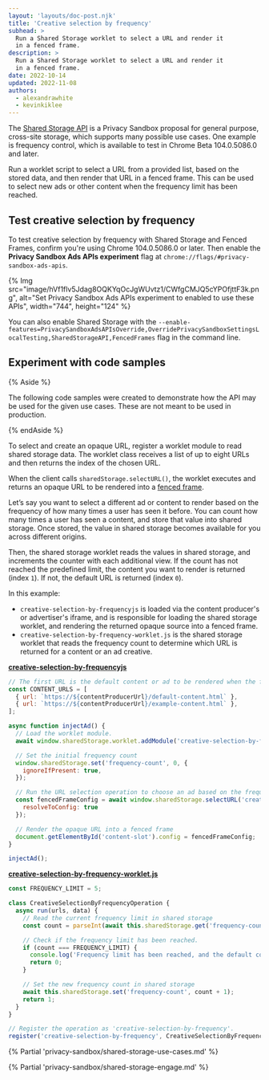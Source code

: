 ```yaml
---
layout: 'layouts/doc-post.njk'
title: 'Creative selection by frequency'
subhead: >
  Run a Shared Storage worklet to select a URL and render it
  in a fenced frame.
description: >
  Run a Shared Storage worklet to select a URL and render it
  in a fenced frame.
date: 2022-10-14
updated: 2022-11-08
authors:
  - alexandrawhite
  - kevinkiklee
---
```


The [Shared Storage API](/docs/privacy-sandbox/shared-storage/) is a Privacy
Sandbox proposal for general purpose, cross-site storage, which supports many
possible use cases. One example is frequency control, which is available to
test in Chrome Beta 104.0.5086.0 and later.

Run a worklet script to select a URL from a provided list, based on the stored
data, and then render that URL in a fenced frame. This can be used to select
new ads or other content when the frequency limit has been reached.

## Test creative selection by frequency

To test creative selection by frequency with Shared Storage and Fenced Frames, confirm you're
using Chrome 104.0.5086.0 or later. Then enable the **Privacy Sandbox Ads APIs experiment**
flag at `chrome://flags/#privacy-sandbox-ads-apis`.

{% Img
	src="image/hVf1flv5Jdag8OQKYqOcJgWUvtz1/CWfgCMJQ5cYPOfjttF3k.png",
	alt="Set Privacy Sandbox Ads APIs experiment to enabled to use these APIs",
	width="744", height="124"
%}

You can also enable Shared Storage with the `--enable-features=PrivacySandboxAdsAPIsOverride,OverridePrivacySandboxSettingsLocalTesting,SharedStorageAPI,FencedFrames` flag in the command line. 

## Experiment with code samples

{% Aside %}

The following code samples were created to demonstrate how the API may be used
for the given use cases. These are not meant to be used in production.

{% endAside %}

To select and create an opaque URL, register a worklet module to read shared
storage data. The worklet class receives a list of up to eight URLs and then
returns the index of the chosen URL. 

When the client calls `sharedStorage.selectURL()`, the worklet
executes and returns an opaque URL to be rendered into a [fenced frame](/docs/privacy-sandbox/fenced-frame/).

Let’s say you want to select a different ad or content to render based on the frequency of how many times a user has seen it before. You can count how many times a user has seen a content, and store that value into shared storage. Once stored, the value in shared storage becomes available for you across different origins. 

Then, the shared storage worklet reads the values in shared storage, and increments the counter with each additional view. If the count has not reached the predefined limit, the content you want to render is returned (index `1`). If not, the default URL is returned (index `0`).

In this example:

*  `creative-selection-by-frequencyjs` is loaded via the content producer's or advertiser's iframe, and is responsible
   for loading the shared storage worklet, and rendering the returned opaque
   source into a fenced frame.
*  `creative-selection-by-frequency-worklet.js` is the shared storage worklet that reads the
   frequency count to determine which URL is returned for a content or an ad creative.

**[creative-selection-by-frequencyjs](https://github.com/GoogleChromeLabs/shared-storage-demo/blob/main/sites/content-producer/url-selection/creative-selection-by-frequencyjs)**

```javascript
// The first URL is the default content or ad to be rendered when the frequency limitis reached.
const CONTENT_URLS = [
  { url: `https://${contentProducerUrl}/default-content.html` },
  { url: `https://${contentProducerUrl}/example-content.html` },
];

async function injectAd() {
  // Load the worklet module.
  await window.sharedStorage.worklet.addModule('creative-selection-by-frequency-worklet.js');

  // Set the initial frequency count
  window.sharedStorage.set('frequency-count', 0, {
    ignoreIfPresent: true,
  });

  // Run the URL selection operation to choose an ad based on the frequency count in shared storage.
  const fencedFrameConfig = await window.sharedStorage.selectURL('creative-selection-by-frequency', CONTENT_URLS, {
    resolveToConfig: true
  });

  // Render the opaque URL into a fenced frame
  document.getElementById('content-slot').config = fencedFrameConfig;
}

injectAd();
```

**[creative-selection-by-frequency-worklet.js](https://github.com/GoogleChromeLabs/shared-storage-demo/blob/main/sites/content-producer/url-selection/creative-selection-by-frequency-worklet.js)**

```javascript
const FREQUENCY_LIMIT = 5;

class CreativeSelectionByFrequencyOperation {
  async run(urls, data) {
    // Read the current frequency limit in shared storage
    const count = parseInt(await this.sharedStorage.get('frequency-count'));

    // Check if the frequency limit has been reached.
    if (count === FREQUENCY_LIMIT) {
      console.log('Frequency limit has been reached, and the default content will be rendered.');
      return 0;
    }

    // Set the new frequency count in shared storage
    await this.sharedStorage.set('frequency-count', count + 1);
    return 1;
  }
}

// Register the operation as 'creative-selection-by-frequency'.
register('creative-selection-by-frequency', CreativeSelectionByFrequencyOperation);
```

{% Partial 'privacy-sandbox/shared-storage-use-cases.md' %}

{% Partial 'privacy-sandbox/shared-storage-engage.md' %}
